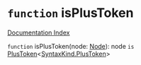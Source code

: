 # `function` isPlusToken

[Documentation Index](../README.md)

`function` isPlusToken(node: [Node](../interface.Node/README.md)): node `is` [PlusToken](../interface.PunctuationToken/README.md)\<[SyntaxKind.PlusToken](../enum.SyntaxKind/README.md#plustoken--40)>